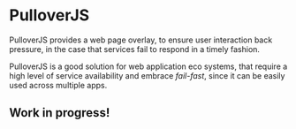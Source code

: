 PulloverJS
==========

PulloverJS provides a web page overlay, to ensure user interaction back
pressure, in the case that services fail to respond in a timely fashion.

PulloverJS is a good solution for web application eco systems, that
require a high level of service availability and embrace _fail-fast_,
since it can be easily used across multiple apps.

## Work in progress!
